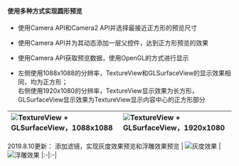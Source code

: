 #### 使用多种方式实现圆形预览
- 使用Camera API和Camera2 API并选择最接近正方形的预览尺寸

- 使用Camera API并为其动态添加一层父控件，达到正方形预览的效果

- 使用Camera API获取预览数据，使用OpenGL的方式进行显示

- 左侧使用1088x1088的分辨率，TextureView和GLSurfaceView的显示效果相同，均为正方形；</br>
右侧使用1920x1080的分辨率，TextureView显示效果为长方形，GLSurfaceView显示效果为TextureView显示内容中心的正方形部分

| ![TextureView + GLSurfaceView，1088x1088](https://github.com/wangshengyang1996/GLCameraDemo/blob/master/PreviewSize_1088x1088.gif) | ![TextureView + GLSurfaceView，1920x1080](https://github.com/wangshengyang1996/GLCameraDemo/blob/master/PreviewSize_1920x1080.gif) 
|:-|:-|

2019.8.10更新：
添加滤镜，实现灰度效果预览和浮雕效果预览
| ![灰度效果](https://github.com/wangshengyang1996/GLCameraDemo/blob/master/gray.gif) | ![浮雕效果](https://github.com/wangshengyang1996/GLCameraDemo/blob/master/grave.gif) 
|:-|:-|